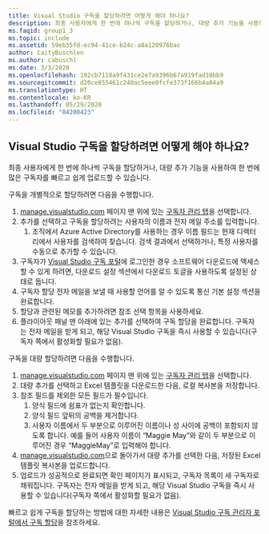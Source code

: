 ```yaml
---
title: Visual Studio 구독을 할당하려면 어떻게 해야 하나요?
description: 최종 사용자에게 한 번에 하나씩 구독을 할당하거나, 대량 추가 기능을 사용하여 한 번에 많은...
ms.faqid: group1_3
ms.topic: include
ms.assetid: 59eb35fd-ec94-41ce-b24c-a8a120976bac
author: CaityBuschlen
ms.author: cabuschl
ms.date: 3/3/2020
ms.openlocfilehash: 192cb7118a9f431ce2e7a9396b67a919fad10bb9
ms.sourcegitcommit: d20ce855461c240ac5eee0fcfe373f166b4a04a9
ms.translationtype: HT
ms.contentlocale: ko-KR
ms.lasthandoff: 05/29/2020
ms.locfileid: "84200423"
---
```

## <a name="how-do-i-assign-visual-studio-subscriptions"></a>Visual Studio 구독을 할당하려면 어떻게 해야 하나요?

최종 사용자에게 한 번에 하나씩 구독을 할당하거나, 대량 추가 기능을 사용하여 한 번에 많은 구독자를 빠르고 쉽게 업로드할 수 있습니다.

구독을 개별적으로 할당하려면 다음을 수행합니다.

1. [manage.visualstudio.com](https://manage.visualstudio.com) 페이지 맨 위에 있는 [구독자 관리 탭](https://manage.visualstudio.com/subscribers)을 선택합니다.
2. 추가를 선택하고 구독을 할당하려는 사용자의 이름과 전자 메일 주소를 입력합니다.
    1. 조직에서 Azure Active Directory를 사용하는 경우 이름 필드는 현재 디렉터리에서 사용자를 검색하여 찾습니다. 검색 결과에서 선택하거나, 특정 사용자를 수동으로 추가할 수 있습니다.
3. 구독자가 [Visual Studio 구독 포털](https://my.visualstudio.com/)에 로그인한 경우 소프트웨어 다운로드에 액세스할 수 있게 하려면, 다운로드 설정 섹션에서 다운로드 토글을 사용하도록 설정된 상태로 둡니다.
4. 구독자 할당 전자 메일을 보낼 때 사용할 언어를 알 수 있도록 통신 기본 설정 섹션을 완료합니다.
5. 할당과 관련된 메모를 추가하려면 참조 선택 항목을 사용하세요.
6. 플라이아웃 패널 맨 아래에 있는 추가를 선택하여 구독 할당을 완료합니다. 구독자는 전자 메일을 받게 되고, 해당 Visual Studio 구독을 즉시 사용할 수 있습니다(구독자 쪽에서 활성화할 필요가 없음).

구독을 대량 할당하려면 다음을 수행합니다.

1. [manage.visualstudio.com](https://manage.visualstudio.com) 페이지 맨 위에 있는 [구독자 관리 탭](https://manage.visualstudio.com/subscribers)을 선택합니다.
2. 대량 추가를 선택하고 Excel 템플릿을 다운로드한 다음, 로컬 복사본을 저장합니다.
3. 참조 필드를 제외한 모든 필드가 필수입니다.
    1. 양식 필드에 쉼표가 없는지 확인합니다.
    2. 양식 필드 앞뒤의 공백을 제거합니다.
    3. 사용자 이름에서 두 부분으로 이루어진 이름이나 성 사이에 공백이 포함되지 않도록 합니다. 예를 들어 사용자 이름이 “Maggie May”와 같이 두 부분으로 이루어진 경우 “MaggieMay”로 입력해야 합니다.
4. [manage.visualstudio.com](https://manage.visualstudio.com)으로 돌아가서 대량 추가를 선택한 다음, 저장된 Excel 템플릿 복사본을 업로드합니다.
5. 업로드가 성공적으로 완료되면 확인 페이지가 표시되고, 구독자 목록이 새 구독자로 채워집니다. 구독자는 전자 메일을 받게 되고, 해당 Visual Studio 구독을 즉시 사용할 수 있습니다(구독자 쪽에서 활성화할 필요가 없음).

빠르고 쉽게 구독을 할당하는 방법에 대한 자세한 내용은 [Visual Studio 구독 관리자 포털에서 구독 할당](https://docs.microsoft.com/visualstudio/subscriptions/assign-license#individual-assignments)을 참조하세요.
